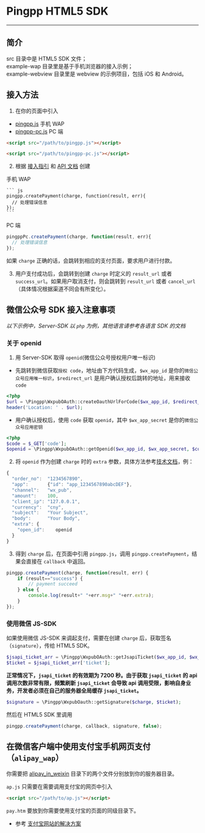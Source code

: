 # Pingpp HTML5 SDK
---------------

## 简介
src 目录中是 HTML5 SDK 文件；<br>
example-wap 目录里是基于手机浏览器的接入示例；<br>
example-webview 目录里是 webview 的示例项目，包括 iOS 和 Android。

## 接入方法
1. 在你的页面中引入
  - [pingpp.js](/src/pingpp.js)  手机 WAP
  - [pingpp-pc.js](/src/pingpp-pc.js)  PC 端

  ``` html
  <script src="/path/to/pingpp.js"></script>
  ```
  ``` html
  <script src="/path/to/pingpp-pc.js"></script>
  ```

2. 根据 [接入指引](https://pingxx.com/guidance/server/import) 和 [API 文档](https://pingxx.com/document/api#api-c-new) 创建

  手机 WAP

    ``` js
    pingpp.createPayment(charge, function(result, err){
      // 处理错误信息
    });
    ```

  PC 端

   ```js
   pingppPc.createPayment(charge, function(result, err){
     // 处理错误信息
   });

  ```

  如果 `charge` 正确的话，会跳转到相应的支付页面，要求用户进行付款。

3. 用户支付成功后，会跳转到创建 `charge` 时定义的 `result_url` 或者 `success_url`。如果用户取消支付，则会跳转到 `result_url` 或者 `cancel_url`（具体情况根据渠道不同会有所变化）。

## 微信公众号 SDK 接入注意事项

_以下示例中，Server-SDK 以 `php` 为例，其他语言请参考各语言 SDK 的文档_

### 关于 openid
1. 用 Server-SDK 取得 `openid`(微信公众号授权用户唯一标识)
  - 先跳转到微信获取`授权 code`，地址由下方代码生成，`$wx_app_id` 是你的`微信公众号应用唯一标识`，`$redirect_url` 是用户确认授权后跳转的地址，用来接收 `code`

  ```php
  <?php
  $url = \Pingpp\WxpubOAuth::createOauthUrlForCode($wx_app_id, $redirect_url);
  header('Location: ' . $url);
  ```
  - 用户确认授权后，使用 `code` 获取 `openid`，其中 `$wx_app_secret` 是你的`微信公众号应用密钥`
  ```php
  <?php
  $code = $_GET['code'];
  $openid = \Pingpp\WxpubOAuth::getOpenid($wx_app_id, $wx_app_secret, $code);
  ```
2. 将 `openid` 作为创建 `charge` 时的 `extra` 参数，具体方法参考[技术文档](https://pingxx.com/document/api/#api-c-new)，例：

  ```js
  {
    "order_no":  "1234567890",
    "app":       {"id": "app_1234567890abcDEF"},
    "channel":   "wx_pub",
    "amount":    100,
    "client_ip": "127.0.0.1",
    "currency":  "cny",
    "subject":   "Your Subject",
    "body":      "Your Body",
    "extra": {
      "open_id":    openid
    }
  }
  ```
3. 得到 `charge` 后，在页面中引用 `pingpp.js`，调用 `pingpp.createPayment`，结果会直接在 `callback` 中返回。

  ```js
  pingpp.createPayment(charge, function(result, err) {
      if (result=="success") {
          // payment succeed
      } else {
          console.log(result+" "+err.msg+" "+err.extra);
      }
  });
  ```

### 使用微信 JS-SDK
如果使用微信 JS-SDK 来调起支付，需要在创建 `charge` 后，获取签名（`signature`），传给 HTML5 SDK。

```php
$jsapi_ticket_arr = \Pingpp\WxpubOAuth::getJsapiTicket($wx_app_id, $wx_app_secret);
$ticket = $jsapi_ticket_arr['ticket'];
```
**正常情况下，`jsapi_ticket` 的有效期为 7200 秒。由于获取 `jsapi_ticket` 的 api 调用次数非常有限，频繁刷新 `jsapi_ticket` 会导致 api 调用受限，影响自身业务，开发者必须在自己的服务器全局缓存 `jsapi_ticket`。**
```php
$signature = \Pingpp\WxpubOauth::getSignature($charge, $ticket);
```
然后在 HTML5 SDK 里调用
```js
pingpp.createPayment(charge, callback, signature, false);
```

## 在微信客户端中使用支付宝手机网页支付（`alipay_wap`）
你需要把 [alipay_in_weixin](/alipay_in_weixin) 目录下的两个文件分别放到你的服务器目录。

`ap.js` 只需要在需要调用支付宝的网页中引入
``` html
<script src="/path/to/ap.js"></script>
```
`pay.htm` 要放到你需要使用支付宝的页面的同级目录下。

- 参考 [支付宝网站的解决方案](https://cshall.alipay.com/enterprise/help_detail.htm?help_id=524702)
